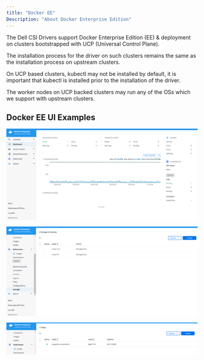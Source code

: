 ```yaml
---
title: "Docker EE"
Description: "About Docker Enterprise Edition" 
---
```


The Dell CSI Drivers support Docker Enterprise Edition (EE) & deployment on clusters bootstrapped with UCP (Universal Control Plane).

The installation process for the driver on such clusters remains the same as the installation process on upstream clusters.

On UCP based clusters, kubectl may not be installed by default, it is important that kubectl is installed prior to the installation of the driver.

The worker nodes on UCP backed clusters may run any of the OSs which we support with upstream clusters.

## Docker EE UI Examples

![](/images/first.png)

![](/images/second.png)

![](/images/third.png)
